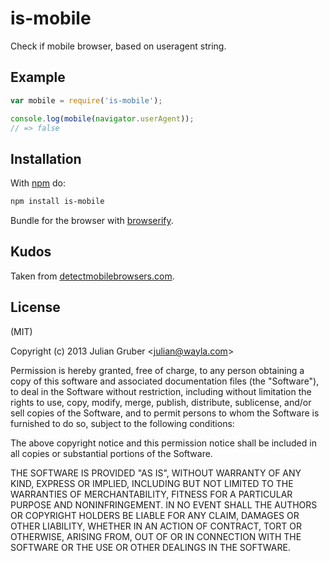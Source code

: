 
# is-mobile

Check if mobile browser, based on useragent string.

## Example

```js
var mobile = require('is-mobile');

console.log(mobile(navigator.userAgent));
// => false
```

## Installation

With [npm](https://npmjs.org) do:

```bash
npm install is-mobile
```

Bundle for the browser with
[browserify](https://github.com/substack/node-browserify).

## Kudos

Taken from [detectmobilebrowsers.com](http://detectmobilebrowsers.com/).

## License

(MIT)

Copyright (c) 2013 Julian Gruber &lt;julian@wayla.com&gt;

Permission is hereby granted, free of charge, to any person obtaining a copy of
this software and associated documentation files (the "Software"), to deal in
the Software without restriction, including without limitation the rights to
use, copy, modify, merge, publish, distribute, sublicense, and/or sell copies
of the Software, and to permit persons to whom the Software is furnished to do
so, subject to the following conditions:

The above copyright notice and this permission notice shall be included in all
copies or substantial portions of the Software.

THE SOFTWARE IS PROVIDED "AS IS", WITHOUT WARRANTY OF ANY KIND, EXPRESS OR
IMPLIED, INCLUDING BUT NOT LIMITED TO THE WARRANTIES OF MERCHANTABILITY,
FITNESS FOR A PARTICULAR PURPOSE AND NONINFRINGEMENT. IN NO EVENT SHALL THE
AUTHORS OR COPYRIGHT HOLDERS BE LIABLE FOR ANY CLAIM, DAMAGES OR OTHER
LIABILITY, WHETHER IN AN ACTION OF CONTRACT, TORT OR OTHERWISE, ARISING FROM,
OUT OF OR IN CONNECTION WITH THE SOFTWARE OR THE USE OR OTHER DEALINGS IN THE
SOFTWARE.
